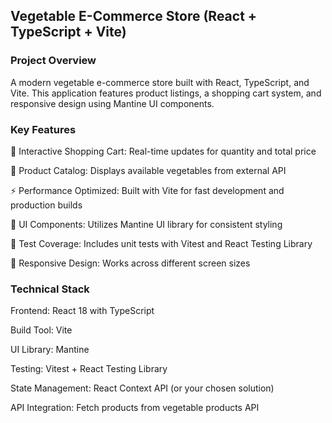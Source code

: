 ## Vegetable E-Commerce Store (React + TypeScript + Vite)
### Project Overview
A modern vegetable e-commerce store built with React, TypeScript, and Vite. This application features product listings, a shopping cart system, and responsive design using Mantine UI components.

### Key Features
🛒 Interactive Shopping Cart: Real-time updates for quantity and total price

🌱 Product Catalog: Displays available vegetables from external API

⚡ Performance Optimized: Built with Vite for fast development and production builds

🎨 UI Components: Utilizes Mantine UI library for consistent styling

🧪 Test Coverage: Includes unit tests with Vitest and React Testing Library

📱 Responsive Design: Works across different screen sizes

### Technical Stack
Frontend: React 18 with TypeScript

Build Tool: Vite

UI Library: Mantine

Testing: Vitest + React Testing Library

State Management: React Context API (or your chosen solution)

API Integration: Fetch products from vegetable products API
